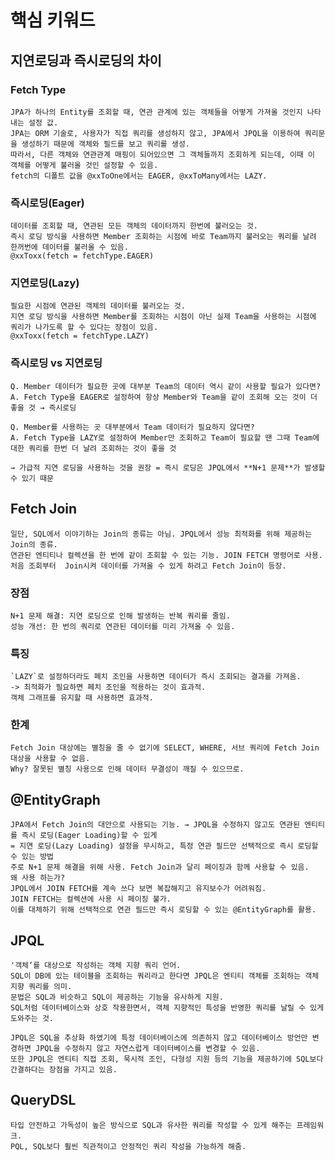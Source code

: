 # 핵심 키워드
## **지연로딩과 즉시로딩의 차이**
### Fetch Type
    JPA가 하나의 Entity를 조회할 때, 연관 관계에 있는 객체들을 어떻게 가져올 것인지 나타내는 설정 값.
    JPA는 ORM 기술로, 사용자가 직접 쿼리를 생성하지 않고, JPA에서 JPQL을 이용하여 쿼리문을 생성하기 때문에 객체와 필드를 보고 쿼리를 생성.
    따라서, 다른 객체와 연관관계 매핑이 되어있으면 그 객체들까지 조회하게 되는데, 이때 이 객체를 어떻게 불러올 것인 설정할 수 있음.
    fetch의 디폴트 값을 @xxToOne에서는 EAGER, @xxToMany에서는 LAZY.

### 즉시로딩(Eager)
    데이터를 조회할 때, 연관된 모든 객체의 데이터까지 한번에 불러오는 것.
    즉시 로딩 방식을 사용하면 Member 조회하는 시점에 바로 Team까지 불러오는 쿼리를 날려 한꺼번에 데이터를 불러올 수 있음.
    @xxToxx(fetch = fetchType.EAGER)

### 지연로딩(Lazy)
    필요한 시점에 연관된 객체의 데이터를 불러오는 것.
    지연 로딩 방식을 사용하면 Member를 조회하는 시점이 아닌 실제 Team을 사용하는 시점에 쿼리가 나가도록 할 수 있다는 장점이 있음.
    @xxToxx(fetch = fetchType.LAZY)

### 즉시로딩 vs 지연로딩
    Q. Member 데이터가 필요한 곳에 대부분 Team의 데이터 역시 같이 사용할 필요가 있다면?
    A. Fetch Type을 EAGER로 설정하여 항상 Member와 Team을 같이 조회해 오는 것이 더 좋을 것 → 즉시로딩

    Q. Member를 사용하는 곳 대부분에서 Team 데이터가 필요하지 않다면?
    A. Fetch Type을 LAZY로 설정하여 Member만 조회하고 Team이 필요할 땐 그때 Team에 대한 쿼리를 한번 더 날려 조회하는 것이 좋을 것

    → 가급적 지연 로딩을 사용하는 것을 권장 = 즉시 로딩은 JPQL에서 **N+1 문제**가 발생할 수 있기 때문

## **Fetch Join**
    일단, SQL에서 이야기하는 Join의 종류는 아님. JPQL에서 성능 최적화를 위해 제공하는 Join의 종류. 
    연관된 엔티티나 컬렉션을 한 번에 같이 조회할 수 있는 기능. JOIN FETCH 명령어로 사용.
    처음 조회부터  Join시켜 데이터를 가져올 수 있게 하려고 Fetch Join이 등장.

### 장점
    N+1 문제 해결: 지연 로딩으로 인해 발생하는 반복 쿼리를 줄임.
    성능 개선: 한 번의 쿼리로 연관된 데이터를 미리 가져올 수 있음.

### 특징
    `LAZY`로 설정하더라도 페치 조인을 사용하면 데이터가 즉시 조회되는 결과를 가져옴.
    -> 최적화가 필요하면 페치 조인을 적용하는 것이 효과적.
    객체 그래프를 유지할 때 사용하면 효과적.

### 한계
    Fetch Join 대상에는 별칭을 줄 수 없기에 SELECT, WHERE, 서브 쿼리에 Fetch Join 대상을 사용할 수 없음. 
    Why? 잘못된 별칭 사용으로 인해 데이터 무결성이 깨질 수 있으므로.

## @EntityGraph
    JPA에서 Fetch Join의 대안으로 사용되는 기능. → JPQL을 수정하지 않고도 연관된 엔티티를 즉시 로딩(Eager Loading)할 수 있게
    = 지연 로딩(Lazy Loading) 설정을 무시하고, 특정 연관 필드만 선택적으로 즉시 로딩할 수 있는 방법
    주로 N+1 문제 해결을 위해 사용. Fetch Join과 달리 페이징과 함께 사용할 수 있음.
    왜 사용 하는가?
    JPQL에서 JOIN FETCH를 계속 쓰다 보면 복잡해지고 유지보수가 어려워짐.
    JOIN FETCH는 컬렉션에 사용 시 페이징 불가.
    이를 대체하기 위해 선택적으로 연관 필드만 즉시 로딩할 수 있는 @EntityGraph를 활용.

## JPQL
    '객체‘를 대상으로 작성하는 객체 지향 쿼리 언어. 
    SQL이 DB에 있는 테이블을 조회하는 쿼리라고 한다면 JPQL은 엔티티 객체를 조회하는 객체지향 쿼리를 의미. 
    문법은 SQL과 비슷하고 SQL이 제공하는 기능을 유사하게 지원. 
    SQL처럼 데이터베이스와 상호 작용한면서, 객체 지향적인 특성을 반영한 쿼리를 날릴 수 있게 도와주는 것.

    JPQL은 SQL을 추상화 하였기에 특정 데이터베이스에 의존하지 않고 데이터베이스 방언만 변경하면 JPQL을 수정하지 않고 자연스럽게 데이터베이스를 변경할 수 있음. 
    또한 JPQL은 엔티티 직접 조회, 묵시적 조인, 다형성 지원 등의 기능을 제공하기에 SQL보다 간결하다는 장점을 가지고 있음.

## QueryDSL
    타입 안전하고 가독성이 높은 방식으로 SQL과 유사한 쿼리를 작성할 수 있게 해주는 프레임워크. 
    PQL, SQL보다 훨씬 직관적이고 안정적인 쿼리 작성을 가능하게 해줌. 

